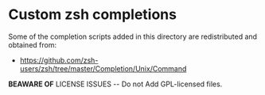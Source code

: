 Custom zsh completions
======================

Some of the completion scripts added in this directory are redistributed
and obtained from:

- https://github.com/zsh-users/zsh/tree/master/Completion/Unix/Command

**BEAWARE OF** LICENSE ISSUES -- Do not Add GPL-licensed files.
